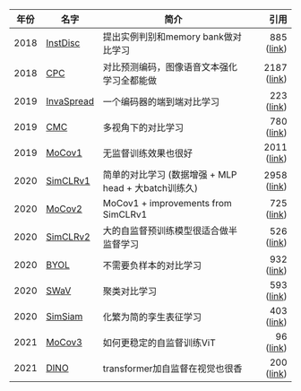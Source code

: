| 年份 | 名字                                                         | 简介                                    | 引用                                                         |
| ------ | ------------------------------------------------------------ |---------------------------------------| -----------------------------------------------------------: |
| 2018 | [InstDisc](https://arxiv.org/pdf/1805.01978.pdf) | 提出实例判别和memory bank做对比学习               | 885 ([link](https://www.semanticscholar.org/paper/Unsupervised-Feature-Learning-via-Non-parametric-Wu-Xiong/155b7782dbd713982a4133df3aee7adfd0b6b304)) |
| 2018 | [CPC](https://arxiv.org/pdf/1807.03748.pdf) | 对比预测编码，图像语音文本强化学习全都能做                 | 2187 ([link](https://www.semanticscholar.org/paper/Representation-Learning-with-Contrastive-Predictive-Oord-Li/b227f3e4c0dc96e5ac5426b85485a70f2175a205)) |
| 2019 | [InvaSpread](https://arxiv.org/pdf/1904.03436.pdf) | 一个编码器的端到端对比学习                         | 223 ([link](https://www.semanticscholar.org/paper/Unsupervised-Embedding-Learning-via-Invariant-and-Ye-Zhang/e4bde6fe33b6c2cf9d1647ac0b041f7d1ba29c5b)) |
| 2019 |  [CMC](https://arxiv.org/pdf/1906.05849.pdf) | 多视角下的对比学习                             | 780 ([link](https://www.semanticscholar.org/paper/Contrastive-Multiview-Coding-Tian-Krishnan/97f4d09175705be4677d675fa27e55defac44800)) |
| 2019 | [MoCov1](https://arxiv.org/pdf/1911.05722.pdf) | 无监督训练效果也很好                            | 2011 ([link](https://www.semanticscholar.org/paper/Momentum-Contrast-for-Unsupervised-Visual-Learning-He-Fan/ec46830a4b275fd01d4de82bffcabe6da086128f)) |
| 2020 |  [SimCLRv1](https://arxiv.org/pdf/2002.05709.pdf) | 简单的对比学习 (数据增强 + MLP head + 大batch训练久) | 2958 ([link](https://www.semanticscholar.org/paper/A-Simple-Framework-for-Contrastive-Learning-of-Chen-Kornblith/34733eaf66007516347a40ad5d9bbe1cc9dacb6b)) |
| 2020 | [MoCov2](https://arxiv.org/pdf/2003.04297.pdf) | MoCov1 + improvements from SimCLRv1   | 725 ([link](https://www.semanticscholar.org/paper/Improved-Baselines-with-Momentum-Contrastive-Chen-Fan/a1b8a8df281bbaec148a897927a49ea47ea31515)) |
| 2020 |  [SimCLRv2](https://arxiv.org/pdf/2006.10029.pdf) | 大的自监督预训练模型很适合做半监督学习                   | 526 ([link](https://www.semanticscholar.org/paper/Big-Self-Supervised-Models-are-Strong-Learners-Chen-Kornblith/3e7f5f4382ac6f9c4fef6197dd21abf74456acd1)) |
| 2020 |  [BYOL](https://arxiv.org/pdf/2006.07733.pdf) | 不需要负样本的对比学习                           | 932 ([link](https://www.semanticscholar.org/paper/Bootstrap-Your-Own-Latent%3A-A-New-Approach-to-Grill-Strub/38f93092ece8eee9771e61c1edaf11b1293cae1b)) |
| 2020 |  [SWaV](https://arxiv.org/pdf/2006.09882.pdf) | 聚类对比学习                                | 593 ([link](https://www.semanticscholar.org/paper/Unsupervised-Learning-of-Visual-Features-by-Cluster-Caron-Misra/10161d83d29fc968c4612c9e9e2b61a2fc25842e)) |
| 2020 |  [SimSiam](https://arxiv.org/pdf/2011.10566.pdf) | 化繁为简的孪生表征学习                           | 403 ([link](https://www.semanticscholar.org/paper/Exploring-Simple-Siamese-Representation-Learning-Chen-He/0e23d2f14e7e56e81538f4a63e11689d8ac1eb9d)) |
| 2021 | [MoCov3](https://arxiv.org/pdf/2104.02057.pdf) | 如何更稳定的自监督训练ViT                        | 96 ([link](https://www.semanticscholar.org/paper/An-Empirical-Study-of-Training-Self-Supervised-Chen-Xie/739ceacfafb1c4eaa17509351b647c773270b3ae)) |
| 2021 |  [DINO](https://arxiv.org/pdf/2104.14294.pdf) | transformer加自监督在视觉也很香                 | 200 ([link](https://www.semanticscholar.org/paper/Emerging-Properties-in-Self-Supervised-Vision-Caron-Touvron/ad4a0938c48e61b7827869e4ac3baffd0aefab35)) |

